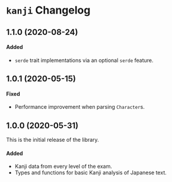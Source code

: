 # `kanji` Changelog

## 1.1.0 (2020-08-24)

#### Added

- `serde` trait implementations via an optional `serde` feature.

## 1.0.1 (2020-05-15)

#### Fixed

- Performance improvement when parsing `Character`s.

## 1.0.0 (2020-05-31)

This is the initial release of the library.

#### Added

- Kanji data from every level of the exam.
- Types and functions for basic Kanji analysis of Japanese text.
